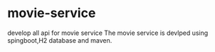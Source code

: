 # movie-service
develop all api for movie service
The movie service is devlped using spingboot,H2 database and maven.
